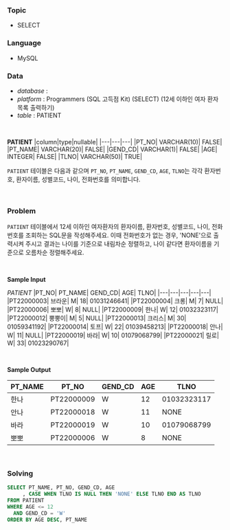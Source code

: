 ### Topic
- SELECT
  
### Language
- MySQL

### Data
- *database* : 
- *platform* : Programmers (SQL 고득점 Kit) (SELECT) (12세 이하인 여자 환자 목록 출력하기)
- *table* : PATIENT

<br>

**PATIENT**
|column|type|nullable|
|---|---|---|
|PT_NO|	VARCHAR(10)|	FALSE|
|PT_NAME|	VARCHAR(20)|	FALSE|
|GEND_CD|	VARCHAR(1)|	FALSE|
|AGE|	INTEGER|	FALSE|
|TLNO|	VARCHAR(50)|	TRUE|

`PATIENT` 테이블은 다음과 같으며 `PT_NO`, `PT_NAME`, `GEND_CD`, `AGE`, `TLNO`는 각각 환자번호, 환자이름, 성별코드, 나이, 전화번호를 의미합니다.

<br>

### Problem
`PATIENT` 테이블에서 12세 이하인 여자환자의 환자이름, 환자번호, 성별코드, 나이, 전화번호를 조회하는 SQL문을 작성해주세요. 이때 전화번호가 없는 경우, 'NONE'으로 출력시켜 주시고 결과는 나이를 기준으로 내림차순 정렬하고, 나이 같다면 환자이름을 기준으로 오름차순 정렬해주세요.

<br>

**Sample Input**

*PATIENT*
|PT_NO|	PT_NAME|	GEND_CD|	AGE|	TLNO|
|---|---|---|---|---|
|PT22000003|	브라운|	M|	18|	01031246641|
|PT22000004|	크롱|	M|	7|	NULL|
|PT22000006|	뽀뽀|	W|	8|	NULL|
|PT22000009|	한나|	W|	12|	01032323117|
|PT22000012|	뿡뿡이|	M|	5|	NULL|
|PT22000013|	크리스|	M|	30|	01059341192|
|PT22000014|	토프|	W|	22|	01039458213|
|PT22000018|	안나|	W|	11|	NULL|
|PT22000019|	바라|	W|	10|	01079068799|
|PT22000021|	릴로|	W|	33|	01023290767|

<br>

**Sample Output**

|PT_NAME|	PT_NO|	GEND_CD|	AGE|	TLNO|
|---|---|---|---|---|
|한나|	PT22000009|	W|	12|	01032323117|
|안나|	PT22000018|	W|	11|	NONE|
|바라|	PT22000019|	W|	10|	01079068799|
|뽀뽀|	PT22000006|	W|	8|	NONE|

<br>

### Solving

```sql
SELECT PT_NAME, PT_NO, GEND_CD, AGE
     , CASE WHEN TLNO IS NULL THEN 'NONE' ELSE TLNO END AS TLNO           
FROM PATIENT
WHERE AGE <= 12
  AND GEND_CD = 'W'
ORDER BY AGE DESC, PT_NAME                       
```
